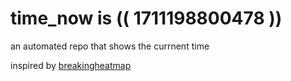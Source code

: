 # time_now is (( 1711198800478 ))

an automated repo that shows the currnent time

inspired by [breakingheatmap](https://github.com/breakingheatmap/breakingheatmap)